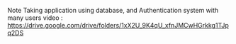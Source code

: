 Note Taking application using database, and Authentication system with many users
video : https://drive.google.com/drive/folders/1xX2U_9K4qU_xfnJMCwHGrkkg1TJpq2DS
